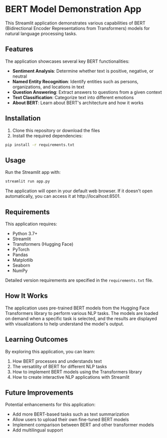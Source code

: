 # BERT Model Demonstration App

This Streamlit application demonstrates various capabilities of BERT (Bidirectional Encoder Representations from Transformers) models for natural language processing tasks.

## Features

The application showcases several key BERT functionalities:

- **Sentiment Analysis**: Determine whether text is positive, negative, or neutral
- **Named Entity Recognition**: Identify entities such as persons, organizations, and locations in text
- **Question Answering**: Extract answers to questions from a given context
- **Text Classification**: Categorize text into different emotions
- **About BERT**: Learn about BERT's architecture and how it works

## Installation

1. Clone this repository or download the files
2. Install the required dependencies:

```bash
pip install -r requirements.txt
```

## Usage

Run the Streamlit app with:

```bash
streamlit run app.py
```

The application will open in your default web browser. If it doesn't open automatically, you can access it at http://localhost:8501.

## Requirements

This application requires:
- Python 3.7+
- Streamlit
- Transformers (Hugging Face)
- PyTorch
- Pandas
- Matplotlib
- Seaborn
- NumPy

Detailed version requirements are specified in the `requirements.txt` file.

## How It Works

The application uses pre-trained BERT models from the Hugging Face Transformers library to perform various NLP tasks. The models are loaded on demand when a specific task is selected, and the results are displayed with visualizations to help understand the model's output.

## Learning Outcomes

By exploring this application, you can learn:

1. How BERT processes and understands text
2. The versatility of BERT for different NLP tasks
3. How to implement BERT models using the Transformers library
4. How to create interactive NLP applications with Streamlit

## Future Improvements

Potential enhancements for this application:

- Add more BERT-based tasks such as text summarization
- Allow users to upload their own fine-tuned BERT models
- Implement comparison between BERT and other transformer models
- Add multilingual support